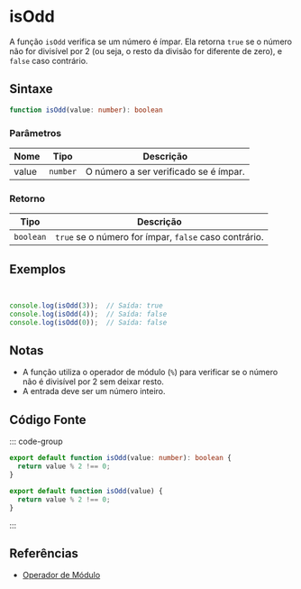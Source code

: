 # isOdd

A função `isOdd` verifica se um número é ímpar. Ela retorna `true` se o número não for divisível por 2 (ou seja, o resto da divisão for diferente de zero), e `false` caso contrário.

## Sintaxe

```typescript
function isOdd(value: number): boolean
```

### Parâmetros

| Nome  | Tipo     | Descrição                                      |
|-------|----------|------------------------------------------------|
| value | `number` | O número a ser verificado se é ímpar.          |

### Retorno

| Tipo    | Descrição                                       |
|---------|-------------------------------------------------|
| `boolean` | `true` se o número for ímpar, `false` caso contrário. |

## Exemplos

```typescript


console.log(isOdd(3));  // Saída: true
console.log(isOdd(4));  // Saída: false
console.log(isOdd(0));  // Saída: false
```

## Notas

- A função utiliza o operador de módulo (`%`) para verificar se o número não é divisível por 2 sem deixar resto.
- A entrada deve ser um número inteiro.

## Código Fonte

::: code-group
```typescript
export default function isOdd(value: number): boolean {
  return value % 2 !== 0;
}
```

```javascript
export default function isOdd(value) {
  return value % 2 !== 0;
}
```
::: 

## Referências

- [Operador de Módulo](https://developer.mozilla.org/pt-BR/docs/Web/JavaScript/Reference/Operators/Modulo)